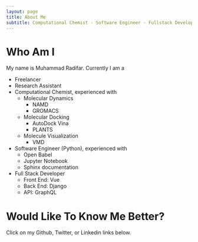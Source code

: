 ```yaml
---
layout: page
title: About Me
subtitle: Computational Chemist - Software Engineer - Fullstack Developer
---
```


# Who Am I

My name is Muhammad Radifar. Currently I am a

- Freelancer
- Research Assistant
- Computational Chemist, experienced with
    - Molecular Dynamics
        - NAMD
        - GROMACS
    - Molecular Docking
        - AutoDock Vina
        - PLANTS
    - Molecule Visualization
        - VMD
- Software Engineer (Python), experienced with
    - Open Babel
    - Jupyter Notebook
    - Sphinx documentation
- Full Stack Developer
    - Front End: Vue
    - Back End: Django
    - API: GraphQL

# Would Like To Know Me Better?

Click on my Github, Twitter, or Linkedin links below.